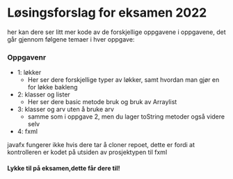 # Løsingsforslag for eksamen 2022

her kan dere ser litt mer kode av de forskjellige oppgavene i oppgavene, det går gjennom følgene temaer i hver oppgave: 

### Oppgavenr 

* 1: løkker 
  * Her ser dere forskjellige typer av løkker, samt hvordan man gjør en for løkke bakleng
* 2: klasser og lister
  * Her ser dere basic metode bruk og bruk av Arraylist
* 3: klasser og arv uten å bruke arv
    * samme som i oppgave 2, men du lager toString metoder også videre selv
* 4: fxml

javafx fungerer ikke hvis dere tar å cloner repoet, dette er fordi at kontrolleren er kodet på utsiden av prosjektypen til fxml

#### Lykke til på eksamen,dette får dere til!